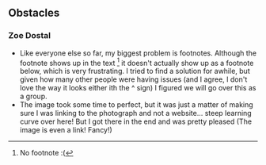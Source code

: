 ## Obstacles
### Zoe Dostal

* Like everyone else so far, my biggest problem is footnotes. Although the footnote shows up in the text [^1] it doesn't actually show up
as a footnote below, which is very frustrating. I tried to find a solution for awhile, but given how many other people were having issues
(and I agree, I don't love the way it looks either ith the ^ sign) I figured we will go over this as a group.
* The image took some time to perfect, but it was just a matter of making sure I was linking to the photograph and not a website...
steep learning curve over here! But I got there in the end and was pretty pleased (The image is even a link! Fancy!)

[^1]: No footnote :(
